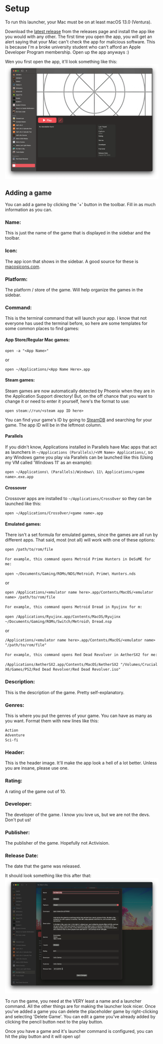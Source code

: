 # Setup

To run this launcher, your Mac must be on at least macOS 13.0 (Ventura).

Download the [latest release](https://github.com/Shock9616/Phoenix/releases) from the releases page and install the app like you would with any other. The first time you open the app, you will get an alert saying that your Mac can't check the app for malicious software. This is because I'm a broke university student who can't afford an Apple Developer Program membership. Open up the app anyways :)

Wen you first open the app, it'll look something like this:
<img src="Readme Images/phoenixplaceholder.webp" alt="Screenshot of the app"/>

## Adding a game

You can add a game by clicking the '+' button in the toolbar. Fill in as much information as you can.

### Name:
This is just the name of the game that is displayed in the sidebar and the toolbar.
### Icon:
The app icon that shows in the sidebar. A good source for these is [macosicons.com](https://macOSicons.com).
### Platform: 
The platform / store of the game. Will help organize the games in the sidebar.
### Command:
This is the terminal command that will launch your app. I know that not everyone has used the terminal before, so here are some templates for some common places to find games:

#### App Store/Regular Mac games:

```
open -a "<App Name>"
```

or

```
open ~/Applications/<App Name Here>.app
```

#### Steam games:

Steam games are now automatically detected by Phoenix when they are in the Application Support directory! But, on the off chance that you want to change it or need to enter it yourself, here's the format to use:

```
open steam://run/<steam app ID here>
```

You can find your game's ID by going to [SteamDB](steamdb.info) and searching for your game. The app ID will be in the leftmost column.

#### Parallels

If you didn't know, Applications installed in Parallels have Mac apps that act as launchers in `~/Applications (Parallels)/<VM Name> Applications/`, so any Windows game you play via Parallels can be launched like this (Using my VM called 'Windows 11' as an example):

```
open ~/Applications\ (Parallels)/Windows\ 11\ Applications/<game name>.exe.app
```

#### Crossover

Crossover apps are installed to `~/Applications/CrossOver` so they can be launched like this:

```
open ~/Applications/CrossOver/<game name>.app
```

#### Emulated games:

There isn't a set formula for emulated games, since the games are all run by different apps. That said, most (not all) will work with one of these options:

```
open /path/to/rom/file

For example, this command opens Metroid Prime Hunters in DeSuME for me:

open ~/Documents/Gaming/ROMs/NDS/Metroid\ Prime\ Hunters.nds
```

or 

```
open /Applications/<emulator name here>.app/Contents/MacOS/<emulator name> /path/to/rom/file

For example, this command opens Metroid Dread in Ryujinx for m:

open /Applications/Ryujinx.app/Contents/MacOS/Ryujinx ~/Documents/Gaming/ROMs/Switch/Metroid\ Dread.nsp
```

or 

```
/Applications/<emulator name here>.app/Contents/MacOS/<emulator name> "/path/to/rom/file"

For example, this command opens Red Dead Revolver in AetherSX2 for me:

/Applications/AetherSX2.app/Contents/MacOS/AetherSX2 "/Volumes/Crucial X6/Games/PS2/Red Dead Revolver/Red Dead Revolver.iso"
```
### Description:
This is the description of the game. Pretty self-explanatory.
### Genres: 
This is where you put the genres of your game. You can have as many as you want. Format them with new lines like this:
```
Action
Adventure
Sci-fi
```
### Header: 
This is the header image. It'll make the app look a hell of a lot better. Unless you are insane, please use one.
### Rating:
A rating of the game out of 10.
### Developer: 
The developer of the game. I know you love us, but we are not the devs. Don't put us!
### Publisher: 
The publisher of the game. Hopefully not Activision.
### Release Date:
The date that the game was released.



It should look something like this after that:
<img src="Readme Images/phoenixnms.webp" alt="Screenshot of the app"/>

To run the game, you need at the VERY least a name and a launcher command. All the other things are for making the launcher look nicer. Once you've added a game you can delete the placeholder game by right-clicking and selecting 'Delete Game'. You can edit a game you've already added by clicking the pencil button next to the play button. 

Once you have a game and it's launcher command is configured, you can hit the play button and it will open up!



